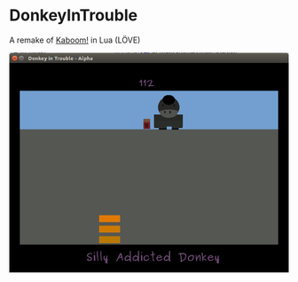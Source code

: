 DonkeyInTrouble
=====

A remake of [Kaboom!](http://en.wikipedia.org/wiki/Kaboom!_%28video_game%29) in Lua (LÖVE)

![Screenshot](demo.png)
